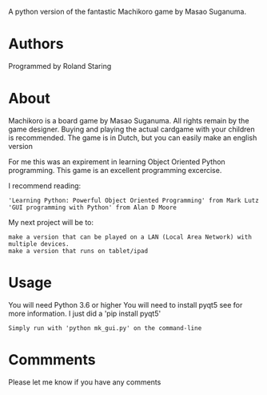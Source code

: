 A python version of the fantastic Machikoro game by Masao Suganuma.

Authors
=======

Programmed by Roland Staring

About
=====

Machikoro is a board game by Masao Suganuma. All rights remain by the game designer. 
Buying and playing the actual cardgame with your children is recommended.
The game is in Dutch, but you can easily make an english version

For me this was an expirement in learning Object Oriented Python programming. 
This game is an excellent programming excercise.

I recommend reading:

    'Learning Python: Powerful Object Oriented Programming' from Mark Lutz
    'GUI programming with Python' from Alan D Moore

My next project will be to:

    make a version that can be played on a LAN (Local Area Network) with multiple devices.
    make a version that runs on tablet/ipad

Usage
======

You will need Python 3.6 or higher 
You will need to install pyqt5 see for more information. I just did a 'pip install pyqt5' 

    Simply run with 'python mk_gui.py' on the command-line

Commments
=========

Please let me know if you have any comments


